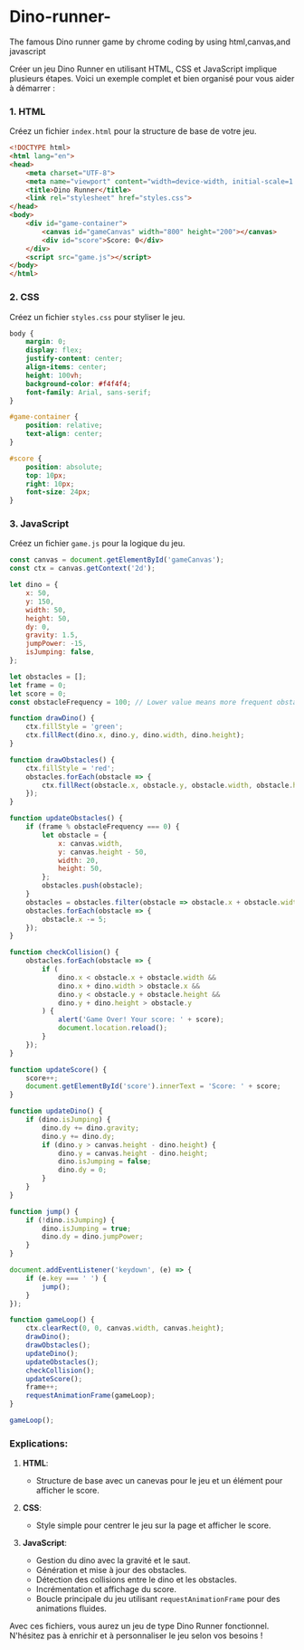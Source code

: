 # Dino-runner-
The famous Dino runner game by chrome coding by using html,canvas,and javascript


Créer un jeu Dino Runner en utilisant HTML, CSS et JavaScript implique plusieurs étapes. Voici un exemple complet et bien organisé pour vous aider à démarrer :

### 1. HTML

Créez un fichier `index.html` pour la structure de base de votre jeu.

```html
<!DOCTYPE html>
<html lang="en">
<head>
    <meta charset="UTF-8">
    <meta name="viewport" content="width=device-width, initial-scale=1.0">
    <title>Dino Runner</title>
    <link rel="stylesheet" href="styles.css">
</head>
<body>
    <div id="game-container">
        <canvas id="gameCanvas" width="800" height="200"></canvas>
        <div id="score">Score: 0</div>
    </div>
    <script src="game.js"></script>
</body>
</html>
```

### 2. CSS

Créez un fichier `styles.css` pour styliser le jeu.

```css
body {
    margin: 0;
    display: flex;
    justify-content: center;
    align-items: center;
    height: 100vh;
    background-color: #f4f4f4;
    font-family: Arial, sans-serif;
}

#game-container {
    position: relative;
    text-align: center;
}

#score {
    position: absolute;
    top: 10px;
    right: 10px;
    font-size: 24px;
}
```

### 3. JavaScript

Créez un fichier `game.js` pour la logique du jeu.

```javascript
const canvas = document.getElementById('gameCanvas');
const ctx = canvas.getContext('2d');

let dino = {
    x: 50,
    y: 150,
    width: 50,
    height: 50,
    dy: 0,
    gravity: 1.5,
    jumpPower: -15,
    isJumping: false,
};

let obstacles = [];
let frame = 0;
let score = 0;
const obstacleFrequency = 100; // Lower value means more frequent obstacles

function drawDino() {
    ctx.fillStyle = 'green';
    ctx.fillRect(dino.x, dino.y, dino.width, dino.height);
}

function drawObstacles() {
    ctx.fillStyle = 'red';
    obstacles.forEach(obstacle => {
        ctx.fillRect(obstacle.x, obstacle.y, obstacle.width, obstacle.height);
    });
}

function updateObstacles() {
    if (frame % obstacleFrequency === 0) {
        let obstacle = {
            x: canvas.width,
            y: canvas.height - 50,
            width: 20,
            height: 50,
        };
        obstacles.push(obstacle);
    }
    obstacles = obstacles.filter(obstacle => obstacle.x + obstacle.width > 0);
    obstacles.forEach(obstacle => {
        obstacle.x -= 5;
    });
}

function checkCollision() {
    obstacles.forEach(obstacle => {
        if (
            dino.x < obstacle.x + obstacle.width &&
            dino.x + dino.width > obstacle.x &&
            dino.y < obstacle.y + obstacle.height &&
            dino.y + dino.height > obstacle.y
        ) {
            alert('Game Over! Your score: ' + score);
            document.location.reload();
        }
    });
}

function updateScore() {
    score++;
    document.getElementById('score').innerText = 'Score: ' + score;
}

function updateDino() {
    if (dino.isJumping) {
        dino.dy += dino.gravity;
        dino.y += dino.dy;
        if (dino.y > canvas.height - dino.height) {
            dino.y = canvas.height - dino.height;
            dino.isJumping = false;
            dino.dy = 0;
        }
    }
}

function jump() {
    if (!dino.isJumping) {
        dino.isJumping = true;
        dino.dy = dino.jumpPower;
    }
}

document.addEventListener('keydown', (e) => {
    if (e.key === ' ') {
        jump();
    }
});

function gameLoop() {
    ctx.clearRect(0, 0, canvas.width, canvas.height);
    drawDino();
    drawObstacles();
    updateDino();
    updateObstacles();
    checkCollision();
    updateScore();
    frame++;
    requestAnimationFrame(gameLoop);
}

gameLoop();
```

### Explications:

1. **HTML**: 
   - Structure de base avec un canevas pour le jeu et un élément pour afficher le score.

2. **CSS**: 
   - Style simple pour centrer le jeu sur la page et afficher le score.

3. **JavaScript**:
   - Gestion du dino avec la gravité et le saut.
   - Génération et mise à jour des obstacles.
   - Détection des collisions entre le dino et les obstacles.
   - Incrémentation et affichage du score.
   - Boucle principale du jeu utilisant `requestAnimationFrame` pour des animations fluides.

Avec ces fichiers, vous aurez un jeu de type Dino Runner fonctionnel. N'hésitez pas à enrichir et à personnaliser le jeu selon vos besoins !
